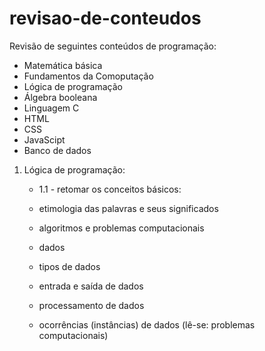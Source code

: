 # revisao-de-conteudos
Revisão de seguintes conteúdos de programação:

- Matemática básica
- Fundamentos da Comoputação
- Lógica de programação
- Álgebra booleana
- Linguagem C
- HTML
- CSS
- JavaScipt
- Banco de dados

1. Lógica de programação:
   - 1.1 - retomar os conceitos básicos:
   
   - etimologia das palavras e seus significados
   - algoritmos e problemas computacionais
   - dados
   -  tipos de dados
   - entrada e saída de dados
   - processamento de dados
   - ocorrências (instâncias) de dados (lê-se: problemas computacionais)
    
